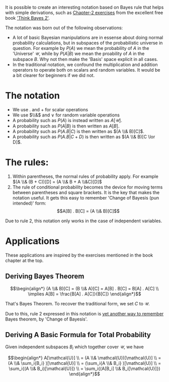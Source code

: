 It is possible to create an interesting notation based on Bayes rule that helps with simple derivations, such as [Chapter-2 exercises](https://colab.research.google.com/github/AllenDowney/ThinkBayes2/blob/master/notebooks/chap02.ipynb) from the excellent free book ['Think Bayes 2'](https://allendowney.github.io/ThinkBayes2/).

The notation was born out of the following observations:
  - A lot of basic Bayesian manipulations are in essense about doing normal probability calculations, but in subspaces of the probabilistic universe in question. For example by $P(A)$ we mean the probability of $A$ in the 'Universe' $\mathcal{U}$, while by $P(A|B)$ we mean the proability of $A$ in the subspace $B$. Why not then make the 'Basis' space explicit in all cases.
  - In the traditional notation, we confound the multiplication and addition operators to operate both on scalars and random variables. It would be a bit clearer for beginners if we did not.

# The notation
  - We use $.$ and $+$ for scalar operations
  - We use $\\&$ and $\lor$ for random variable operations
  - A probability such as $P(A)$ is instead written as $A[\mathcal{U}]$. 
  - A probability such as $P(A | B)$ is then written as $A[B]$.
  - A probability such as $P(A.B | C)$ is then written as $(A \\& B)[C]$.
  - A probability such as $P(A.B | C+D)$ is then written as $(A \\& B)[C \lor D]$.
 
# The rules:
  1. Within parentheses, the normal rules of probability apply. For example $(A \\& (B + C))[D] =  (A \\& B + A \\&C)[D]$
  2. The rule of conditional probability becomes the device for moving terms between parentheses and square brackets. It is the key that makes the notation useful. It gets this easy to remember 'Change of Bayesis (pun intended)' form: $$A[B] . B[C] = (A \\& B)[C]$$

Due to rule 2, this notation only works in the case of independent variables. 

# Applications

These applications are inspired by the exercises mentioned in the book chapter at the top.

## Deriving Bayes Theorem

$$\begin{align*} 
(A \\& B)[C] = (B \\& A)[C] = A[B] . B[C] = B[A] . A[C] 
\\ \implies A[B] = \frac{B[A] . A[C]}{B[C]}
\end{align*}$$

That's Bayes Theorem. To recover the traditional form, we set $C$ to $\mathcal{U}$. 

Due to this, rule 2 expressed in this notation is [yet another way to remember](short-notes/2022-04-01-remember-bayes.md) Bayes theorem, by 'Change of Bayesis'.

## Deriving A Basic Formula for Total Probability

Given independent subspaces $B_i$ which together cover $\mathcal{U}$, we have

$$\begin{align*} 
A[\mathcal{U}] 
\\ = (A \\& \mathcal{U})[\mathcal{U}] 
\\ = (A \\& \sum_i{B_i} )[\mathcal{U}] 
\\ = (\sum_i{A \\& B_i} )[\mathcal{U}] 
\\ = \sum_i{(A \\& B_i)[\mathcal{U}]}
\\ = \sum_i{(A[B_i] \\& B_i[\mathcal{U}]})
\end{align*}$$

